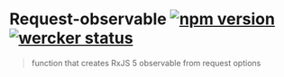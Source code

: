 # Request-observable [![npm version](https://badge.fury.io/js/request-observable.svg)](https://badge.fury.io/js/request-observable) [![wercker status](https://app.wercker.com/status/917ab9638aa1da39017c33e5506eeeaa/s/master "wercker status")](https://app.wercker.com/project/byKey/917ab9638aa1da39017c33e5506eeeaa)
> function that creates RxJS 5 observable from request options

